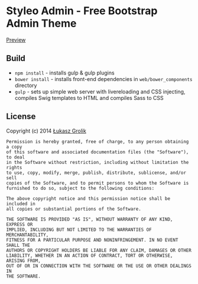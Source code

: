 # Styleo Admin - Free Bootstrap Admin Theme

[Preview](http://lukaszgrolik.pl/themes/styleo-admin/latest/)

## Build

- `npm install` - installs gulp & gulp plugins
- `bower install` - installs front-end dependencies in `web/bower_components` directory
- `gulp` - sets up simple web server with livereloading and CSS injecting, compiles Swig templates to HTML and compiles Sass to CSS

## License

Copyright (c) 2014 [Łukasz Grolik](http://lukaszgrolik.pl)

```
Permission is hereby granted, free of charge, to any person obtaining a copy
of this software and associated documentation files (the "Software"), to deal
in the Software without restriction, including without limitation the rights
to use, copy, modify, merge, publish, distribute, sublicense, and/or sell
copies of the Software, and to permit persons to whom the Software is
furnished to do so, subject to the following conditions:

The above copyright notice and this permission notice shall be included in
all copies or substantial portions of the Software.

THE SOFTWARE IS PROVIDED "AS IS", WITHOUT WARRANTY OF ANY KIND, EXPRESS OR
IMPLIED, INCLUDING BUT NOT LIMITED TO THE WARRANTIES OF MERCHANTABILITY,
FITNESS FOR A PARTICULAR PURPOSE AND NONINFRINGEMENT. IN NO EVENT SHALL THE
AUTHORS OR COPYRIGHT HOLDERS BE LIABLE FOR ANY CLAIM, DAMAGES OR OTHER
LIABILITY, WHETHER IN AN ACTION OF CONTRACT, TORT OR OTHERWISE, ARISING FROM,
OUT OF OR IN CONNECTION WITH THE SOFTWARE OR THE USE OR OTHER DEALINGS IN
THE SOFTWARE.
```